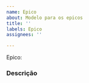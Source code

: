 ```yaml
---
name: Epico
about: Modelo para os epicos
title: ''
labels: Epico
assignees: ''

---
```


Epico:
### Descrição
